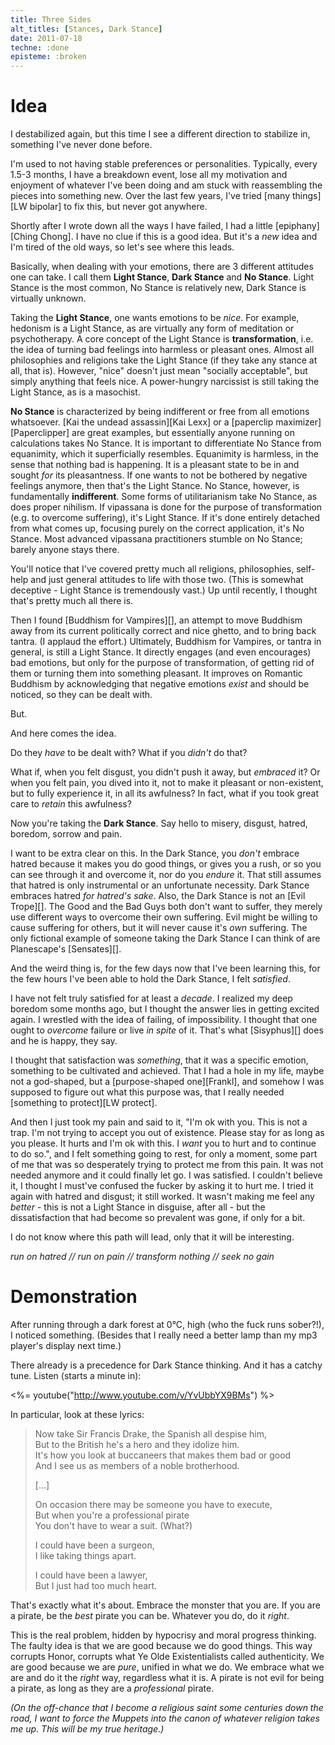 ```yaml
---
title: Three Sides
alt_titles: [Stances, Dark Stance]
date: 2011-07-18
techne: :done
episteme: :broken
---
```


# Idea

I destabilized again, but this time I see a different direction to stabilize in, something I've never done before.

I'm used to not having stable preferences or personalities. Typically, every 1.5-3 months, I have a breakdown event, lose all my motivation and enjoyment of whatever I've been doing and am stuck with reassembling the pieces into something new. Over the last few years, I've tried [many things][LW bipolar] to fix this, but never got anywhere.

Shortly after I wrote down all the ways I have failed, I had a little [epiphany][Ching Chong]. I have no clue if this is a good idea. But it's a <em>new</em> idea and I'm tired of the old ways, so let's see where this leads.

Basically, when dealing with your emotions, there are 3 different attitudes one can take. I call them **Light Stance**, **Dark Stance** and **No Stance**. Light Stance is the most common, No Stance is relatively new, Dark Stance is virtually unknown.

Taking the **Light Stance**, one wants emotions to be *nice*. For example, hedonism is a Light Stance, as are virtually any form of meditation or psychotherapy. A core concept of the Light Stance is **transformation**, i.e. the idea of turning bad feelings into harmless or pleasant ones. Almost all philosophies and religions take the Light Stance (if they take any stance at all, that is). However, "nice" doesn't just mean "socially acceptable", but simply anything that feels nice. A power-hungry narcissist is still taking the Light Stance, as is a masochist.

__No Stance__ is characterized by being indifferent or free from all emotions whatsoever. [Kai the undead assassin][Kai Lexx] or a [paperclip maximizer][Paperclipper] are great examples, but essentially anyone running on calculations takes No Stance. It is important to differentiate No Stance from equanimity, which it superficially resembles. Equanimity is harmless, in the sense that nothing bad is happening. It is a pleasant state to be in and sought *for* its pleasantness. If one wants to not be bothered by negative feelings anymore, then that's the Light Stance. No Stance, however, is fundamentally **indifferent**. Some forms of utilitarianism take No Stance, as does proper nihilism. If vipassana is done for the purpose of transformation (e.g. to overcome suffering), it's Light Stance. If it's done entirely detached from what comes up, focusing purely on the correct application, it's No Stance. Most advanced vipassana practitioners stumble on No Stance; barely anyone stays there.

You'll notice that I've covered pretty much all religions, philosophies, self-help and just general attitudes to life with those two. (This is somewhat deceptive - Light Stance is tremendously vast.) Up until recently, I thought that's pretty much all there is.

Then I found [Buddhism for Vampires][], an attempt to move Buddhism away from its current politically correct and nice ghetto, and to bring back tantra. (I applaud the effort.) Ultimately, Buddhism for Vampires, or tantra in general, is still a Light Stance. It directly engages (and even encourages) bad emotions, but only for the purpose of transformation, of getting rid of them or turning them into something pleasant. It improves on Romantic Buddhism by acknowledging that negative emotions <em>exist</em> and should be noticed, so they can be dealt with.

But.

And here comes the idea.

Do they *have* to be dealt with? What if you *didn't* do that?

What if, when you felt disgust, you didn't push it away, but *embraced* it? Or when you felt pain, you dived into it, not to make it pleasant or non-existent, but to fully experience it, in all its awfulness? In fact, what if you took great care to *retain* this awfulness?

Now you're taking the **Dark Stance**. Say hello to misery, disgust, hatred, boredom, sorrow and pain.

I want to be extra clear on this. In the Dark Stance, you *don't* embrace hatred because it makes you do good things, or gives you a rush, or so you can see through it and overcome it, nor do you *endure* it. That still assumes that hatred is only instrumental or an unfortunate necessity. Dark Stance embraces hatred *for hatred's sake*. Also, the Dark Stance is not an [Evil Trope][]. The Good and the Bad Guys both don't want to suffer, they merely use different ways to overcome their own suffering. Evil might be willing to cause suffering for others, but it will never cause it's *own* suffering. The only fictional example of someone taking the Dark Stance I can think of are Planescape's [Sensates][].

And the weird thing is, for the few days now that I've been learning this, for the few hours I've been able to hold the Dark Stance, I felt *satisfied*.

I have not felt truly satisfied for at least a *decade*. I realized my deep boredom some months ago, but I thought the answer lies in getting excited again. I wrestled with the idea of failing, of impossibility. I thought that one ought to *overcome* failure or live *in spite* of it. That's what [Sisyphus][] does and he is happy, they say.

I thought that satisfaction was *something*, that it was a specific emotion, something to be cultivated and achieved. That I had a hole in my life, maybe not a god-shaped, but a [purpose-shaped one][Frankl], and somehow I was supposed to figure out what this purpose was, that I really needed [something to protect][LW protect].

And then I just took my pain and said to it, "I'm ok with you. This is not a trap. I'm not trying to accept you out of existence. Please stay for as long as you please. It hurts and I'm ok with this. I *want* you to hurt and to continue to do so.", and I felt something going to rest, for only a moment, some part of me that was so desperately trying to protect me from this pain. It was not needed anymore and it could finally let go. I was satisfied. I couldn't believe it, I thought I must've confused the fucker by asking it to hurt me. I tried it again with hatred and disgust; it still worked. It wasn't making me feel any *better* - this is not a Light Stance in disguise, after all - but the dissatisfaction that had become so prevalent was gone, if only for a bit.

I do not know where this path will lead, only that it will be interesting.

*run on hatred // run on pain // transform nothing // seek no gain*

# Demonstration

After running through a dark forest at 0°C, high (who the fuck runs sober?!), I noticed something. (Besides that I really need a better lamp than my mp3 player's display next time.)

There already is a precedence for Dark Stance thinking. And it has a catchy tune. Listen (starts a minute in):

<%= youtube("http://www.youtube.com/v/YvUbbYX9BMs") %>

In particular, look at these lyrics:

> Now take Sir Francis Drake, the Spanish all despise him,  
> But to the British he's a hero and they idolize him.  
> It's how you look at buccaneers that makes them bad or good  
> And I see us as members of a noble brotherhood.  
>
> [...]
> 
> On occasion there may be someone you have to execute,  
> But when you're a professional pirate  
> You don't have to wear a suit. (What?)  
> 
> I could have been a surgeon,  
> I like taking things apart.  
> 
> I could have been a lawyer,  
> But I just had too much heart.  

That's exactly what it's about. Embrace the monster that you are. If you are a pirate, be the *best* pirate you can be. Whatever you do, do it *right*.

This is the real problem, hidden by hypocrisy and moral progress thinking. The faulty idea is that we are good because we do good things. This way corrupts Honor, corrupts what Ye Olde Existentialists called authenticity. We are good because we are *pure*, unified in what we do. We embrace what we are and do it the *right* way, regardless what it is. A pirate is not evil for being a pirate, as long as they are a *professional* pirate.

*(On the off-chance that I become a religious saint some centuries down the road, I want to force the Muppets into the canon of whatever religion takes me up. This will be my true heritage.)*
